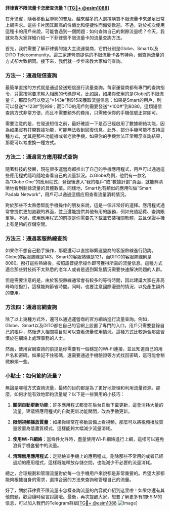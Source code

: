 **菲律賓不限流量卡怎麽查流量？[[TG💪+ @esim1088](https://t.me/s/esim1088)]**

在菲律賓，隨著移動互聯網的普及，越來越多的人選擇購買不限流量卡來滿足日常上網需求。這些卡片因其超高的性價比和便捷性而備受歡迎。不過，對於初次使用這種卡的用戶來說，可能會遇到一個問題：如何查詢自己的剩餘流量呢？今天，我就來為大家詳細介紹一下菲律賓不限流量卡的流量查詢方法。

首先，我們需要了解菲律賓的幾大主流運營商，它們分別是Globe、Smart以及DITO Telecommunity。這三家運營商提供的不限流量卡各有特色，但查詢流量的方式卻大致相同。接下來，我們就一步步來教大家如何查詢。

### 方法一：通過短信查詢

最簡單直接的方式就是通過發送短信進行流量查詢。每家運營商都有專門的查詢指令，只需按照要求輸入相應的代碼即可。比如說，如果你使用的是Globe的不限流量卡，那麼你可以發送“*143#”到915來獲取流量信息；如果是Smart的用戶，則可以發送“*123#”到999；而DITO的用戶則需要發送“*100#”到8080。這類短信查詢方式非常方便，而且不需要額外的費用，只需確保你的手機信號正常即可。

需要注意的是，在發送短信之前，最好確認一下是否已經啟用了數據網絡功能，因為如果沒有打開數據功能，可能無法收到回復信息。此外，部分手機可能不支持這種方式，尤其是那些功能機或者老款手機。如果你的手機無法正常顯示查詢結果，那麼可以考慮換一種方式。

### 方法二：通過官方應用程式查詢

隨著科技的發展，現在很多運營商都推出了自己的手機應用程式，用戶可以通過這些應用程式隨時隨地查看自己的流量狀況。以Globe為例，他們有一款名為“Globe One”的應用程式，登錄後進入“我的帳戶”或“數據計劃”頁面，就能夠清晰地看到剩餘流量的具體數值。同樣地，Smart也有類似的應用叫做“Smart Padala Network”，用戶可以通過這個应用查看流量消耗情況。

對於那些不太熟悉智能手機操作的朋友來說，這是一個非常好的選擇。應用程式通常會提供更加直觀的界面，並且還能提供其他有用的服務，例如充值話費、查詢賬單等。不過，使用應用程式的前提是你需要先下載並安裝相關軟體，並且保證手機上有足夠的存儲空間。

### 方法三：通過客服熱線查詢

如果你不想自己動手操作，那麼還可以直接聯繫運營商的客服熱線進行諮詢。Globe的客服熱線是143，Smart的客服熱線是121，而DITO的客服熱線則是8080。撥打這些熱線後，按照語音提示操作即可獲得所需的流量信息。這種方式適合那些對技術不太熟悉的老年人或者是遇到緊急情況需要快速解決問題的人群。

但是需要注意的是，由於客服熱線通常會有較多的等待時間，因此建議大家在非高峰時段撥打，這樣能夠節省時間。同時，也要注意國際漫遊的情況，以免產生額外的費用。

### 方法四：通過官網查詢

除了以上幾種方式外，還可以通過運營商的官方網站進行流量查詢。例如，Globe、Smart以及DITO都在自己的官網上設置了專門的入口，用戶只需要登錄自己的帳戶，然後進入相關欄目就可以查看流量使用情況。這種方式比較適合那些習慣於在網絡上處理事務的人士。

然而，使用官網查詢的前提是你需要有一個穩定的Wi-Fi連接，並且知道自己的用戶名和密碼。如果記不住密碼，還需要通過手機驗證等方式找回密碼，這可能會稍微麻煩一些。

### 小貼士：如何節約流量？

無論是哪種方式查詢流量，最終的目的都是為了更好地管理和利用流量資源。那麼，如何才能有效地節約流量呢？以下是一些實用的小技巧：

1. **關閉自動更新功能**：許多應用程式都會在后台自動下載更新，這會消耗大量的流量。建議將應用程式的自動更新功能關閉，改為手動更新。
   
2. **限制視頻播放質量**：如果你經常在移動設備上看視頻，那麼可以將視頻播放質量設置為低畫質模式，這樣能夠大幅減少流量消耗。
   
3. **使用Wi-Fi網絡**：當條件允許時，盡量使用Wi-Fi網絡進行上網，這樣可以避免浪費手機套餐中的流量。
   
4. **清理無用應用程式**：定期檢查手機上的應用程式，刪除那些不常用的或者已經過期的應用程式，這樣既能釋放存儲空間，也能減少不必要的流量消耗。

總之，合理規劃和管理流量對於每一位手機用戶來說都是非常重要的。希望大家都能夠根據自身的需求，選擇合適的方法來查詢和管理自己的流量。

好了，關於菲律賓不限流量卡怎樣查詢流量的內容就介紹到这里啦！如果你還有其他問題，歡迎隨時留言討論哦。最後，再次提醒大家，想要了解更多有關ESIM的信息，可以加入我們的Telegram群組[[TG💪+ @esim1088](https://t.me/s/esim1088) ![Image](https://i.postimg.cc/4NQfJmqS/Snipaste-2025-05-13-00-14-12.png)]
